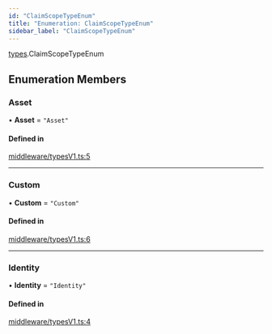 ```yaml
---
id: "ClaimScopeTypeEnum"
title: "Enumeration: ClaimScopeTypeEnum"
sidebar_label: "ClaimScopeTypeEnum"
---
```


[types](../../../modules/Types/Types.md).ClaimScopeTypeEnum

## Enumeration Members

### Asset

• **Asset** = ``"Asset"``

#### Defined in

[middleware/typesV1.ts:5](https://github.com/PolymeshAssociation/polymesh-sdk/blob/49a0066c3/src/middleware/typesV1.ts#L5)

___

### Custom

• **Custom** = ``"Custom"``

#### Defined in

[middleware/typesV1.ts:6](https://github.com/PolymeshAssociation/polymesh-sdk/blob/49a0066c3/src/middleware/typesV1.ts#L6)

___

### Identity

• **Identity** = ``"Identity"``

#### Defined in

[middleware/typesV1.ts:4](https://github.com/PolymeshAssociation/polymesh-sdk/blob/49a0066c3/src/middleware/typesV1.ts#L4)
